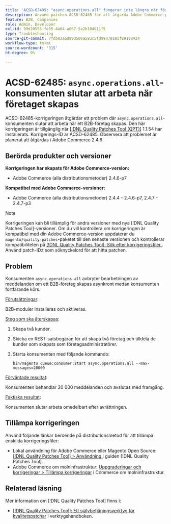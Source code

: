 ```yaml
---
title: 'ACSD-62485: "async.operations.all" fungerar inte längre när företaget skapas'
description: Använd patchen ACSD-62485 för att åtgärda Adobe Commerce-problemet där konsumenterna "async.operations.all" slutar att arbeta när ett B2B-företag skapas.
feature: B2B, Companies
role: Admin, Developer
exl-id: 99d20555-fe55-4a04-a067-5a2b104811f5
type: Troubleshooting
source-git-commit: 7fdb02a6d89d50ea593c5fd99d78101f89198424
workflow-type: tm+mt
source-wordcount: '315'
ht-degree: 0%

---
```


# ACSD-62485: `async.operations.all`-konsumenten slutar att arbeta när företaget skapas

ACSD-62485-korrigeringen åtgärdar ett problem där `async.operations.all`-konsumenten slutar att arbeta när ett B2B-företag skapas. Den här korrigeringen är tillgänglig när [[!DNL Quality Patches Tool (QPT)]](/help/tools/quality-patches-tool/quality-patches-tool-to-self-serve-quality-patches.md) 1.1.54 har installerats. Korrigerings-ID är ACSD-62485. Observera att problemet är planerat att åtgärdas i Adobe Commerce 2.4.8.

## Berörda produkter och versioner

**Korrigeringen har skapats för Adobe Commerce-version:**

* Adobe Commerce (alla distributionsmetoder) 2.4.6-p7

**Kompatibel med Adobe Commerce-versioner:**

* Adobe Commerce (alla distributionsmetoder) 2.4.4 - 2.4.6-p7, 2.4.7 - 2.4.7-p3

>[!NOTE]
>
>Korrigeringen kan bli tillämplig för andra versioner med nya [!DNL Quality Patches Tool]-versioner. Om du vill kontrollera om korrigeringen är kompatibel med din Adobe Commerce-version uppdaterar du `magento/quality-patches`-paketet till den senaste versionen och kontrollerar kompatibiliteten på [[!DNL Quality Patches Tool]: Sök efter korrigeringsfiler ](https://experienceleague.adobe.com/tools/commerce-quality-patches/index.html). Använd patch-ID:t som söknyckelord för att hitta patchen.

## Problem

Konsumenten `async.operations.all` avbryter bearbetningen av meddelanden om ett B2B-företag skapas asynkront medan konsumenten fortfarande körs.

<u>Förutsättningar</u>:

B2B-moduler installeras och aktiveras.

<u>Steg som ska återskapas</u>:

1. Skapa två kunder.
1. Skicka en REST-satsbegäran för att skapa två företag och tilldela de kunder som skapats som företagsadministratörer.
1. Starta konsumenten med följande kommando:

   ``` bin/magento queue:consumer:start async.operations.all --max-messages=20000 ```

<u>Förväntade resultat</u>:

Konsumenten behandlar 20 000 meddelanden och avslutas med framgång.

<u>Faktiska resultat</u>:

Konsumenten slutar arbeta omedelbart efter avrättningen.

## Tillämpa korrigeringen

Använd följande länkar beroende på distributionsmetod för att tillämpa enskilda korrigeringsfiler:

* Lokal användning för Adobe Commerce eller Magento Open Source: [[!DNL Quality Patches Tool] > Användning ](/help/tools/quality-patches-tool/usage.md) i guiden [!DNL Quality Patches Tool].
* Adobe Commerce om molninfrastruktur: [Uppgraderingar och korrigeringar > Tillämpa korrigeringar](https://experienceleague.adobe.com/docs/commerce-cloud-service/user-guide/develop/upgrade/apply-patches.html) i Commerce om molninfrastruktur.

## Relaterad läsning

Mer information om [!DNL Quality Patches Tool] finns i:

* [[!DNL Quality Patches Tool]: Ett självbetjäningsverktyg för kvalitetspatchar](/help/tools/quality-patches-tool/quality-patches-tool-to-self-serve-quality-patches.md) i verktygshandboken.
